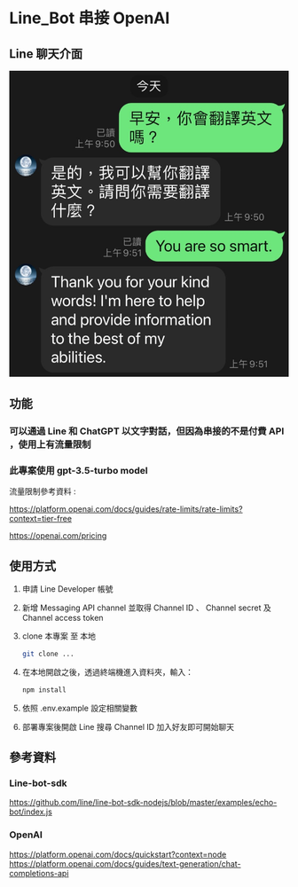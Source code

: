 # Line_Bot 串接 OpenAI

## Line 聊天介面

![image](public/line_bot.jpg)

## 功能

### 可以通過 Line 和 ChatGPT 以文字對話，但因為串接的不是付費 API ，使用上有流量限制
### 此專案使用 gpt-3.5-turbo model

流量限制參考資料 : 

https://platform.openai.com/docs/guides/rate-limits/rate-limits?context=tier-free

https://openai.com/pricing

## 使用方式

1. 申請 Line Developer 帳號
2. 新增 Messaging API channel 並取得 Channel ID 、 Channel secret 及 Channel access token
3. clone 本專案 至 本地

   ```bash
   git clone ...
   ```
4. 在本地開啟之後，透過終端機進入資料夾，輸入：

   ```bash
   npm install
   ```

5. 依照 .env.example 設定相關變數
6. 部署專案後開啟 Line 搜尋 Channel ID 加入好友即可開始聊天


## 參考資料

### Line-bot-sdk
https://github.com/line/line-bot-sdk-nodejs/blob/master/examples/echo-bot/index.js

### OpenAI
https://platform.openai.com/docs/quickstart?context=node
https://platform.openai.com/docs/guides/text-generation/chat-completions-api


